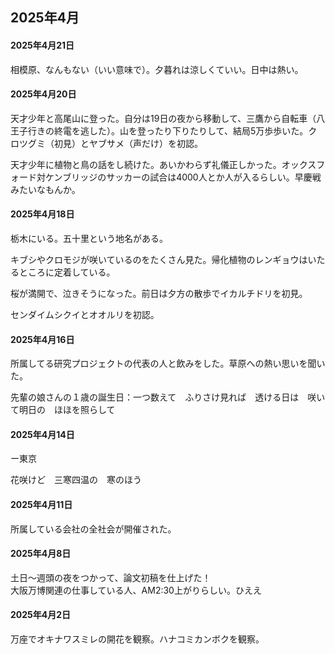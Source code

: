## 2025年4月

#### 2025年4月21日

相模原、なんもない（いい意味で）。夕暮れは涼しくていい。日中は熱い。

#### 2025年4月20日

天才少年と高尾山に登った。自分は19日の夜から移動して、三鷹から自転車（八王子行きの終電を逃した）。山を登ったり下りたりして、結局5万歩歩いた。クロツグミ（初見）とヤブサメ（声だけ）を初認。

天才少年に植物と鳥の話をし続けた。あいかわらず礼儀正しかった。オックスフォード対ケンブリッジのサッカーの試合は4000人とか人が入るらしい。早慶戦みたいなもんか。


#### 2025年4月18日

栃木にいる。五十里という地名がある。

キブシやクロモジが咲いているのをたくさん見た。帰化植物のレンギョウはいたるところに定着している。

桜が満開で、泣きそうになった。前日は夕方の散歩でイカルチドリを初見。

センダイムシクイとオオルリを初認。

#### 2025年4月16日

所属してる研究プロジェクトの代表の人と飲みをした。草原への熱い思いを聞いた。

先輩の娘さんの１歳の誕生日：一つ数えて　ふりさけ見れば　透ける日は　咲いて明日の　ほほを照らして

#### 2025年4月14日

ー東京

花咲けど　三寒四温の　寒のほう

#### 2025年4月11日

所属している会社の全社会が開催された。

#### 2025年4月8日

土日～週頭の夜をつかって、論文初稿を仕上げた！  
大阪万博関連の仕事している人、AM2:30上がりらしい。ひええ

#### 2025年4月2日

万座でオキナワスミレの開花を観察。ハナコミカンボクを観察。






